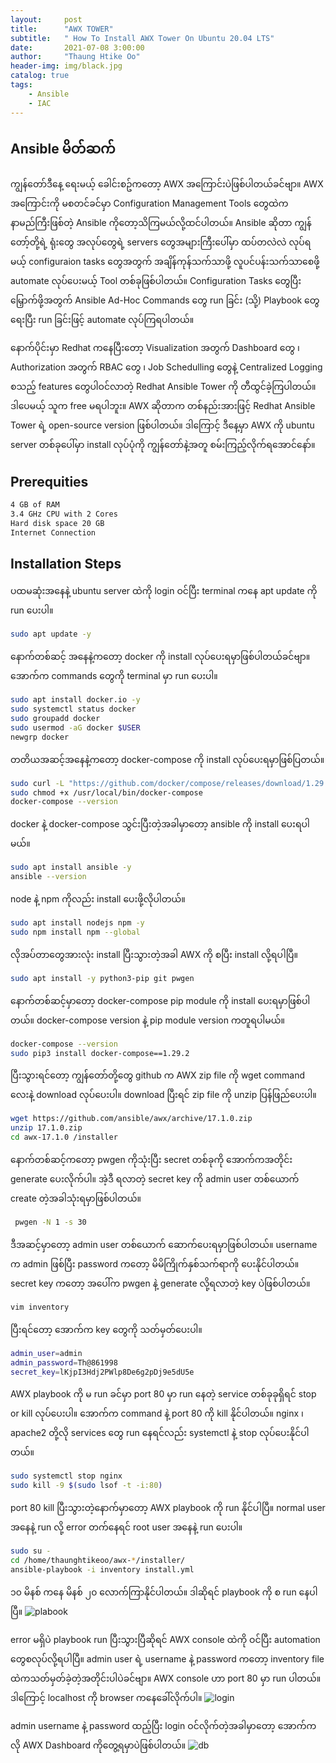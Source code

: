 ```yaml
---
layout:     post
title:      "AWX TOWER"
subtitle:   " How To Install AWX Tower On Ubuntu 20.04 LTS"
date:       2021-07-08 3:00:00
author:     "Thaung Htike Oo"
header-img: img/black.jpg
catalog: true
tags:
    - Ansible
    - IAC
---
```


<h2> Ansible မိတ်ဆက် </h2>
<p>
ကျွန်တော်ဒီနေ့ ရေးမယ့် ခေါင်းစဥ်ကတော့ AWX အကြောင်းပဲဖြစ်ပါတယ်ခင်ဗျာ။ AWX အကြောင်းကို မစတင်ခင်မှာ Configuration Management Tools တွေထဲက နာမည်ကြီးဖြစ်တဲ့ Ansible ကိုတော့သိကြမယ်လို့ထင်ပါတယ်။ Ansible ဆိုတာ ကျွန်တော့်တို့ရဲ့ ရုံးတွေ အလုပ်တွေရဲ့ servers တွေအများကြီးပေါ်မှာ ထပ်တလဲလဲ လုပ်ရမယ့် configuraion tasks တွေအတွက် အချိန်ကုန်သက်သာဖို့ လူပင်ပန်းသက်သာစေဖို့ automate လုပ်ပေးမယ့် Tool တစ်ခုဖြစ်ပါတယ်။
Configuration Tasks တွေပြီးမြှောက်ဖို့အတွက် Ansible Ad-Hoc Commands တွေ run ခြင်း (သို့) Playbook တွေရေးပြီး run ခြင်းဖြင့် automate လုပ်ကြရပါတယ်။ 
</p>
<p>
နောက်ပိုင်းမှာ Redhat ကနေပြီးတော့ Visualization အတွက် Dashboard တွေ ၊ Authorization အတွက် RBAC တွေ ၊ Job Schedulling တွေနဲ့ Centralized Logging စသည့် features တွေပါဝင်လာတဲ့ Redhat Ansible Tower ကို တီထွင်ခဲ့ကြပါတယ်။ ဒါပေမယ့် သူက free မရပါဘူး။ AWX ဆိုတာက တစ်နည်းအားဖြင့် Redhat Ansible Tower ရဲ့ open-source version ဖြစ်ပါတယ်။ ဒါကြောင့် ဒီနေ့မှာ AWX ကို ubuntu server တစ်ခုပေါ်မှာ install လုပ်ပုံကို ကျွန်တော်နဲ့အတူ စမ်းကြည့်လိုက်ရအောင်နော်။
</p>

<h2> Prerequities </h2>

```bash
4 GB of RAM
3.4 GHz CPU with 2 Cores
Hard disk space 20 GB
Internet Connection
```
<h2> Installation Steps </h2>

ပထမဆုံးအနေနဲ့ ubuntu server ထဲကို login ဝင်ပြီး terminal ကနေ apt update ကို run ပေးပါ။
```bash
sudo apt update -y
```
နောက်တစ်ဆင့် အနေနဲ့ကတော့ docker ကို install လုပ်ပေးရမှာဖြစ်ပါတယ်ခင်ဗျာ။ အောက်က commands တွေကို terminal မှာ run ပေးပါ။
```bash
sudo apt install docker.io -y
sudo systemctl status docker
sudo groupadd docker
sudo usermod -aG docker $USER
newgrp docker 
```
တတိယအဆင့်အနေနဲ့ကတော့ docker-compose ကို install လုပ်ပေးရမှာဖြစ်ပြတယ်။
```bash
sudo curl -L "https://github.com/docker/compose/releases/download/1.29.2/docker-compose-$(uname -s)-$(uname -m)" -o /usr/local/bin/docker-compose
sudo chmod +x /usr/local/bin/docker-compose
docker-compose --version
```
docker နဲ့ docker-compose သွင်းပြီးတဲ့အခါမှာတော့ ansible ကို install ပေးရပါမယ်။
```bash
sudo apt install ansible -y
ansible --version
```
node နဲ့ npm ကိုလည်း install ပေးဖို့လိုပါတယ်။
```bash
sudo apt install nodejs npm -y
sudo npm install npm --global
```
လိုအပ်တာတွေအားလုံး install ပြီးသွားတဲ့အခါ AWX ကို စပြီး install လို့ရပါပြီ။
```bash
sudo apt install -y python3-pip git pwgen
```
နောက်တစ်ဆင့်မှာတော့ docker-compose pip module ကို install ပေးရမှာဖြစ်ပါတယ်။ docker-compose version နဲ့ pip module version ကတူရပါမယ်။
```bash
docker-compose --version
sudo pip3 install docker-compose==1.29.2
```
ပြီးသွားရင်တော့ ကျွန်တော်တို့တွေ github က AWX zip file ကို wget command လေးနဲ့ download လုပ်ပေးပါ။ download ပြီးရင် zip file ကို unzip ပြန်ဖြည်ပေးပါ။
```bash
wget https://github.com/ansible/awx/archive/17.1.0.zip
unzip 17.1.0.zip
cd awx-17.1.0 /installer
```
နောက်တစ်ဆင့်ကတော့ pwgen ကိုသုံးပြီး secret တစ်ခုကို အောက်ကအတိုင်း generate ပေးလိုက်ပါ။ အဲ့ဒီ ရလာတဲ့ secret key ကို admin user တစ်ယောက် create တဲ့အခါသုံးရမှာဖြစ်ပါတယ်။
```bash
 pwgen -N 1 -s 30
 ```
ဒီအဆင့်မှာတော့ admin user တစ်ယောက် ဆောက်ပေးရမှာဖြစ်ပါတယ်။ username က admin ဖြစ်ပြီး password ကတော့ မိမိကြိုက်နှစ်သက်ရာကို ပေးနိုင်ပါတယ်။ secret key ကတော့ အပေါ်က pwgen နဲ့ generate လို့ရလာတဲ့ key ပဲဖြစ်ပါတယ်။
```bash
vim inventory
```
ပြီးရင်တော့ အောက်က key တွေကို သတ်မှတ်ပေးပါ။
```bash
admin_user=admin
admin_password=Th@861998
secret_key=lKjpI3Hdj2PWlp8De6g2pDj9e5dU5e
```
AWX playbook ကို မ run ခင်မှာ port 80 မှာ run နေတဲ့ service တစ်ခုခုရှိရင် stop or kill လုပ်ပေးပါ။ အောက်က command နဲ့ port 80 ကို kill နိုင်ပါတယ်။ nginx ၊ apache2 တို့လို services တွေ run နေရင်လည်း systemctl နဲ့ stop လုပ်ပေးနိုင်ပါတယ်။
```bash
sudo systemctl stop nginx
sudo kill -9 $(sudo lsof -t -i:80)
```
port 80 kill ပြီးသွားတဲ့နောက်မှာတော့ AWX playbook ကို run နိုင်ပါပြီ။ normal user အနေနဲ့ run လို့ error တက်နေရင် root user အနေနဲ့ run ပေးပါ။
```bash
sudo su -
cd /home/thaunghtikeoo/awx-*/installer/
ansible-playbook -i inventory install.yml
```
၁၀ မိနစ် ကနေ မိနစ် ၂၀ လောက်ကြာနိုင်ပါတယ်။ ဒါဆိုရင် playbook ကို စ run နေပါပြီ။
![plabook](https://raw.githubusercontent.com/thaunggyee/thaunggyee.github.io/master/img/playbook.png)

error မရှိပဲ playbook run ပြီးသွားပြီဆိုရင် AWX console ထဲကို ဝင်ပြီး automation တွေစလုပ်လို့ရပါပြီ။ admin user ရဲ့ username နဲ့ password ကတော့ inventory file ထဲကသတ်မှတ်ခဲ့တဲ့အတိုင်းပါပဲခင်ဗျာ။ AWX console ဟာ port 80 မှာ run ပါတယ်။ ဒါကြောင့် localhost ကို browser ကနေခေါ်လိုက်ပါ။
![login](https://raw.githubusercontent.com/thaunggyee/thaunggyee.github.io/master/img/login.png)

admin username နဲ့ password ထည့်ပြီး login ဝင်လိုက်တဲ့အခါမှာတော့ အောက်ကလို AWX Dashboard ကိုတွေ့ရမှာပဲဖြစ်ပါတယ်။ 
![db](https://raw.githubusercontent.com/thaunggyee/thaunggyee.github.io/master/img/db.png)
